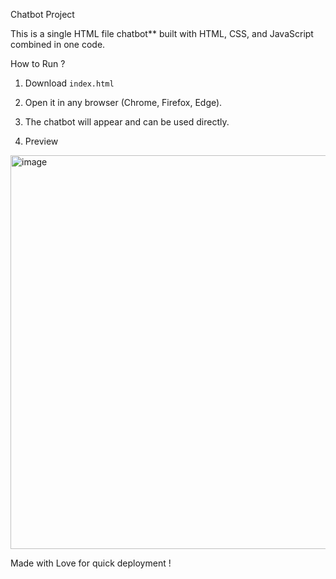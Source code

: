 Chatbot Project 

This is a single HTML file chatbot** built with HTML, CSS, and JavaScript combined in one code.

How to Run ?
1. Download `index.html`
2. Open it in any browser (Chrome, Firefox, Edge).
3. The chatbot will appear and can be used directly.

4. Preview
<img width="709" height="630" alt="image" src="https://github.com/user-attachments/assets/e46295fa-c6f8-4e9d-8515-507f2158606e" />

Made with Love for quick deployment !
